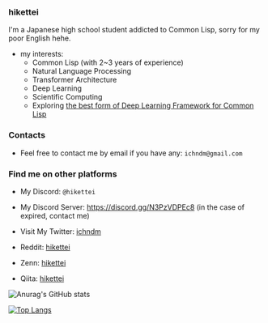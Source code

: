 ### hikettei

I'm a Japanese high school student addicted to Common Lisp, sorry for my poor English hehe.

- my interests:
    - Common Lisp (with 2~3 years of experience)
    - Natural Language Processing
    - Transformer Architecture
    - Deep Learning
    - Scientific Computing
    - Exploring [the best form of Deep Learning Framework for Common Lisp](https://github.com/hikettei/cl-waffe2)

### Contacts

- Feel free to contact me by email if you have any: `ichndm@gmail.com`


### Find me on other platforms

- My Discord: `@hikettei`

- My Discord Server: https://discord.gg/N3PzVDPEc8 (in the case of expired, contact me)

- Visit My Twitter: [ichndm](https://twitter.com/ichndm)

- Reddit: [hikettei](https://www.reddit.com/user/hikettei)

- Zenn:   [hikettei](https://zenn.dev/hikettei)

- Qiita:  [hikettei](https://qiita.com/hikettei)

  
![Anurag's GitHub stats](https://github-readme-stats.vercel.app/api?username=hikettei&show_icons=true&theme=graywhite&count_private=true)

[![Top Langs](https://github-readme-stats.vercel.app/api/top-langs/?username=hikettei)](https://github.com/anuraghazra/github-readme-stats)

